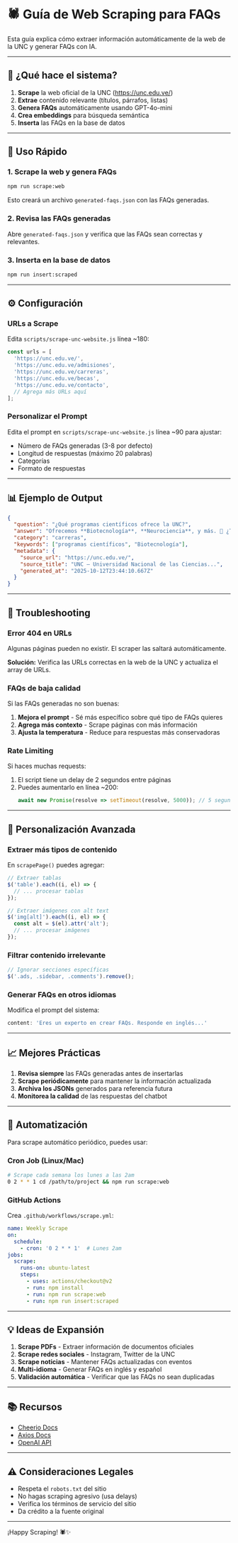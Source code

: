 # 🕷️ Guía de Web Scraping para FAQs

Esta guía explica cómo extraer información automáticamente de la web de la UNC y generar FAQs con IA.

---

## 🎯 ¿Qué hace el sistema?

1. **Scrape** la web oficial de la UNC (https://unc.edu.ve/)
2. **Extrae** contenido relevante (títulos, párrafos, listas)
3. **Genera FAQs** automáticamente usando GPT-4o-mini
4. **Crea embeddings** para búsqueda semántica
5. **Inserta** las FAQs en la base de datos

---

## 🚀 Uso Rápido

### 1. Scrape la web y genera FAQs

```bash
npm run scrape:web
```

Esto creará un archivo `generated-faqs.json` con las FAQs generadas.

### 2. Revisa las FAQs generadas

Abre `generated-faqs.json` y verifica que las FAQs sean correctas y relevantes.

### 3. Inserta en la base de datos

```bash
npm run insert:scraped
```

---

## ⚙️ Configuración

### URLs a Scrape

Edita `scripts/scrape-unc-website.js` línea ~180:

```javascript
const urls = [
  'https://unc.edu.ve/',
  'https://unc.edu.ve/admisiones',
  'https://unc.edu.ve/carreras',
  'https://unc.edu.ve/becas',
  'https://unc.edu.ve/contacto',
  // Agrega más URLs aquí
];
```

### Personalizar el Prompt

Edita el prompt en `scripts/scrape-unc-website.js` línea ~90 para ajustar:
- Número de FAQs generadas (3-8 por defecto)
- Longitud de respuestas (máximo 20 palabras)
- Categorías
- Formato de respuestas

---

## 📊 Ejemplo de Output

```json
{
  "question": "¿Qué programas científicos ofrece la UNC?",
  "answer": "Ofrecemos **Biotecnología**, **Neurociencia**, y más. 🔬 ¿Te interesa alguno en particular?",
  "category": "carreras",
  "keywords": ["programas científicos", "Biotecnología"],
  "metadata": {
    "source_url": "https://unc.edu.ve/",
    "source_title": "UNC – Universidad Nacional de las Ciencias...",
    "generated_at": "2025-10-12T23:44:10.667Z"
  }
}
```

---

## 🔧 Troubleshooting

### Error 404 en URLs

Algunas páginas pueden no existir. El scraper las saltará automáticamente.

**Solución:** Verifica las URLs correctas en la web de la UNC y actualiza el array de URLs.

### FAQs de baja calidad

Si las FAQs generadas no son buenas:

1. **Mejora el prompt** - Sé más específico sobre qué tipo de FAQs quieres
2. **Agrega más contexto** - Scrape páginas con más información
3. **Ajusta la temperatura** - Reduce para respuestas más conservadoras

### Rate Limiting

Si haces muchas requests:

1. El script tiene un delay de 2 segundos entre páginas
2. Puedes aumentarlo en línea ~200:
   ```javascript
   await new Promise(resolve => setTimeout(resolve, 5000)); // 5 segundos
   ```

---

## 🎨 Personalización Avanzada

### Extraer más tipos de contenido

En `scrapePage()` puedes agregar:

```javascript
// Extraer tablas
$('table').each((i, el) => {
  // ... procesar tablas
});

// Extraer imágenes con alt text
$('img[alt]').each((i, el) => {
  const alt = $(el).attr('alt');
  // ... procesar imágenes
});
```

### Filtrar contenido irrelevante

```javascript
// Ignorar secciones específicas
$('.ads, .sidebar, .comments').remove();
```

### Generar FAQs en otros idiomas

Modifica el prompt del sistema:

```javascript
content: 'Eres un experto en crear FAQs. Responde en inglés...'
```

---

## 📈 Mejores Prácticas

1. **Revisa siempre** las FAQs generadas antes de insertarlas
2. **Scrape periódicamente** para mantener la información actualizada
3. **Archiva los JSONs** generados para referencia futura
4. **Monitorea la calidad** de las respuestas del chatbot

---

## 🔄 Automatización

Para scrape automático periódico, puedes usar:

### Cron Job (Linux/Mac)

```bash
# Scrape cada semana los lunes a las 2am
0 2 * * 1 cd /path/to/project && npm run scrape:web
```

### GitHub Actions

Crea `.github/workflows/scrape.yml`:

```yaml
name: Weekly Scrape
on:
  schedule:
    - cron: '0 2 * * 1'  # Lunes 2am
jobs:
  scrape:
    runs-on: ubuntu-latest
    steps:
      - uses: actions/checkout@v2
      - run: npm install
      - run: npm run scrape:web
      - run: npm run insert:scraped
```

---

## 💡 Ideas de Expansión

1. **Scrape PDFs** - Extraer información de documentos oficiales
2. **Scrape redes sociales** - Instagram, Twitter de la UNC
3. **Scrape noticias** - Mantener FAQs actualizadas con eventos
4. **Multi-idioma** - Generar FAQs en inglés y español
5. **Validación automática** - Verificar que las FAQs no sean duplicadas

---

## 📚 Recursos

- [Cheerio Docs](https://cheerio.js.org/)
- [Axios Docs](https://axios-http.com/)
- [OpenAI API](https://platform.openai.com/docs)

---

## ⚠️ Consideraciones Legales

- Respeta el `robots.txt` del sitio
- No hagas scraping agresivo (usa delays)
- Verifica los términos de servicio del sitio
- Da crédito a la fuente original

---

¡Happy Scraping! 🕷️✨
